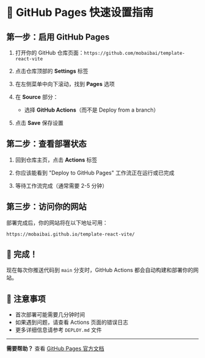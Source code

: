 # 🚀 GitHub Pages 快速设置指南

## 第一步：启用 GitHub Pages

1. 打开你的 GitHub 仓库页面：`https://github.com/mobaibai/template-react-vite`

2. 点击仓库顶部的 **Settings** 标签

3. 在左侧菜单中向下滚动，找到 **Pages** 选项

4. 在 **Source** 部分：
   - 选择 **GitHub Actions**（而不是 Deploy from a branch）

5. 点击 **Save** 保存设置

## 第二步：查看部署状态

1. 回到仓库主页，点击 **Actions** 标签

2. 你应该能看到 "Deploy to GitHub Pages" 工作流正在运行或已完成

3. 等待工作流完成（通常需要 2-5 分钟）

## 第三步：访问你的网站

部署完成后，你的网站将在以下地址可用：

```
https://mobaibai.github.io/template-react-vite/
```

## 🎉 完成！

现在每次你推送代码到 `main` 分支时，GitHub Actions 都会自动构建和部署你的网站。

## 📝 注意事项

- 首次部署可能需要几分钟时间
- 如果遇到问题，请查看 Actions 页面的错误日志
- 更多详细信息请参考 `DEPLOY.md` 文件

---

**需要帮助？** 查看 [GitHub Pages 官方文档](https://docs.github.com/en/pages/getting-started-with-github-pages/creating-a-github-pages-site)